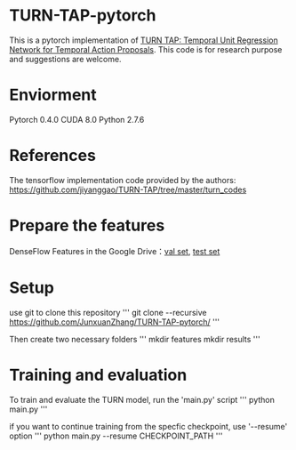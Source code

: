 # TURN-TAP-pytorch
This is a pytorch implementation of [TURN TAP: Temporal Unit Regression Network for Temporal Action Proposals](https://arxiv.org/abs/1703.06189). This code is for research purpose and suggestions are welcome.

# Enviorment
Pytorch 0.4.0
CUDA 8.0
Python 2.7.6

# References
The tensorflow implementation code provided by the authors: https://github.com/jiyanggao/TURN-TAP/tree/master/turn_codes

# Prepare the features
DenseFlow Features in the Google Drive：[val set](https://drive.google.com/file/d/1-6dmY_Uy-H19HxvfK_wUFQCYHmlPzwFx/view?usp=sharing), [test set](https://drive.google.com/file/d/1Qm9lIJQFm5s6hDSB_2k1tj8q2tnabflJ/view?usp=sharing)

# Setup
use git to clone this repository
'''
git clone --recursive https://github.com/JunxuanZhang/TURN-TAP-pytorch/
'''

Then create two necessary folders
'''
mkdir features
mkdir results
'''

# Training and evaluation
To train and evaluate the TURN model, run the 'main.py' script
'''
python main.py
'''

if you want to continue training from the specfic checkpoint, use '--resume' option
'''
python main.py --resume CHECKPOINT_PATH
'''
